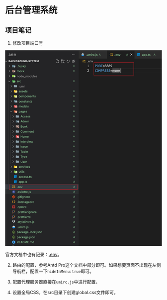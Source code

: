 # 后台管理系统

## 项目笔记

1. 修改项目端口号

![image-20250731000316736](images/后台管理系统/image-20250731000316736.png)

官方文档中也有记录：[.env](https://umijs.org/docs/guides/directory-structure#env)。

2. 路由的配置，参考Antd Pro这个文档中部分即可。如果想要页面不出现在左侧导航栏，配置一下`hideInMenu:true`即可。
3. 配置代理服务器直接在`umirc.js`中进行配置，

4. 设置全局CSS，在src目录下创建global.css文件即可。